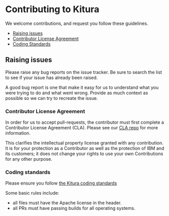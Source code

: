 # Contributing to Kitura

We welcome contributions, and request you follow these guidelines.

 - [Raising issues](#raising-issues)
 - [Contributor License Agreement](#contributor-license-agreement)
 - [Coding Standards](#coding-standards)


## Raising issues

Please raise any bug reports on the issue tracker. Be sure to
search the list to see if your issue has already been raised.

A good bug report is one that make it easy for us to understand what you were
trying to do and what went wrong. Provide as much context as possible so we can try to recreate the issue.

### Contributor License Agreement

In order for us to accept pull-requests, the contributor must first complete
a Contributor License Agreement (CLA). Please see our [CLA repo](http://github.com/IBM-Swift/CLA) for more information.

This clarifies the intellectual property license granted with any contribution. It is for your protection as a
Contributor as well as the protection of IBM and its customers; it does not
change your rights to use your own Contributions for any other purpose.

### Coding standards

Please ensure you follow [the Kitura coding standards](https://github.com/IBM-Swift/Kitura/blob/master/Documentation/CodeConventions.md)

Some basic rules include:

 - all files must have the Apache license in the header.
 - all PRs must have passing builds for all operating systems.
